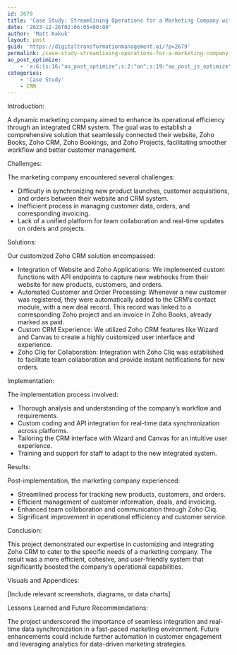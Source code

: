 ```yaml
---
id: 2679
title: 'Case Study: Streamlining Operations for a Marketing Company with Customized Zoho CRM Integration'
date: '2023-12-26T02:06:05+00:00'
author: 'Matt Kakuk'
layout: post
guid: 'https://digitaltransformationmanagement.ai/?p=2679'
permalink: /case-study-streamlining-operations-for-a-marketing-company-with-customized-zoho-crm-integration/
ao_post_optimize:
    - 'a:6:{s:16:"ao_post_optimize";s:2:"on";s:19:"ao_post_js_optimize";s:2:"on";s:20:"ao_post_css_optimize";s:2:"on";s:12:"ao_post_ccss";s:2:"on";s:16:"ao_post_lazyload";s:2:"on";s:15:"ao_post_preload";s:0:"";}'
categories:
    - 'Case Study'
    - CRM
---
```


Introduction:

A dynamic marketing company aimed to enhance its operational efficiency through an integrated CRM system. The goal was to establish a comprehensive solution that seamlessly connected their website, Zoho Books, Zoho CRM, Zoho Bookings, and Zoho Projects, facilitating smoother workflow and better customer management.

Challenges:

The marketing company encountered several challenges:

- Difficulty in synchronizing new product launches, customer acquisitions, and orders between their website and CRM system.
- Inefficient process in managing customer data, orders, and corresponding invoicing.
- Lack of a unified platform for team collaboration and real-time updates on orders and projects.

Solutions:

Our customized Zoho CRM solution encompassed:

- Integration of Website and Zoho Applications: We implemented custom functions with API endpoints to capture new webhooks from their website for new products, customers, and orders.
- Automated Customer and Order Processing: Whenever a new customer was registered, they were automatically added to the CRM’s contact module, with a new deal record. This record was linked to a corresponding Zoho project and an invoice in Zoho Books, already marked as paid.
- Custom CRM Experience: We utilized Zoho CRM features like Wizard and Canvas to create a highly customized user interface and experience.
- Zoho Cliq for Collaboration: Integration with Zoho Cliq was established to facilitate team collaboration and provide instant notifications for new orders.

Implementation:

The implementation process involved:

- Thorough analysis and understanding of the company’s workflow and requirements.
- Custom coding and API integration for real-time data synchronization across platforms.
- Tailoring the CRM interface with Wizard and Canvas for an intuitive user experience.
- Training and support for staff to adapt to the new integrated system.

Results:

Post-implementation, the marketing company experienced:

- Streamlined process for tracking new products, customers, and orders.
- Efficient management of customer information, deals, and invoicing.
- Enhanced team collaboration and communication through Zoho Cliq.
- Significant improvement in operational efficiency and customer service.

Conclusion:

This project demonstrated our expertise in customizing and integrating Zoho CRM to cater to the specific needs of a marketing company. The result was a more efficient, cohesive, and user-friendly system that significantly boosted the company’s operational capabilities.

Visuals and Appendices:

\[Include relevant screenshots, diagrams, or data charts\]

Lessons Learned and Future Recommendations:

The project underscored the importance of seamless integration and real-time data synchronization in a fast-paced marketing environment. Future enhancements could include further automation in customer engagement and leveraging analytics for data-driven marketing strategies.